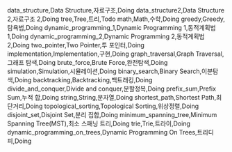 data_structure,Data Structure,자료구조,Doing
data_structure2,Data Structure 2,자료구조 2,Doing
tree,Tree,트리,Todo
math,Math,수학,Doing
greedy,Greedy,탐욕법,Doing
dynamic_programming_1,Dynamic Programming 1,동적계획법 1,Doing
dynamic_programming_2,Dynamic Programming 2,동적계획법 2,Doing
two_pointer,Two Pointer,투 포인터,Doing
implementation,Implementation,구현,Doing
graph_traversal,Graph Traversal,그래프 탐색,Doing
brute_force,Brute Force,완전탐색,Doing
simulation,Simulation,시뮬레이션,Doing
binary_search,Binary Search,이분탐색,Doing
backtracking,Backtracking,백트래킹,Doing
divide_and_conquer,Divide and conquer,분할정복,Doing
prefix_sum,Prefix Sum,누적 합,Doing
string,String,문자열,Doing
shortest_path,Shortest Path,최단거리,Doing
topological_sorting,Topological Sorting,위상정렬,Doing
disjoint_set,Disjoint Set,분리 집합,Doing
minimum_spanning_tree,Minimum Spanning Tree(MST),최소 스패닝 트리,Doing
trie,Trie,트라이,Doing
dynamic_programming_on_trees,Dynamic Programming On Trees,트리디피,Doing
